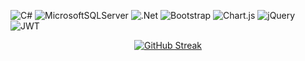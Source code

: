 
<!--  [![GitHub Streak](https://streak-stats.demolab.com/?user=abdulqayyum&theme=duskfox&starting_year=2023)](https://git.io/streak-stats)-->
![C#](https://img.shields.io/badge/c%23-%23239120.svg?style=for-the-badge&logo=csharp&logoColor=white) ![MicrosoftSQLServer](https://img.shields.io/badge/Microsoft%20SQL%20Server-CC2927?style=for-the-badge&logo=microsoft%20sql%20server&logoColor=white) ![.Net](https://img.shields.io/badge/.NET-5C2D91?style=for-the-badge&logo=.net&logoColor=white) ![Bootstrap](https://img.shields.io/badge/bootstrap-%238511FA.svg?style=for-the-badge&logo=bootstrap&logoColor=white) ![Chart.js](https://img.shields.io/badge/chart.js-F5788D.svg?style=for-the-badge&logo=chart.js&logoColor=white) ![jQuery](https://img.shields.io/badge/jquery-%230769AD.svg?style=for-the-badge&logo=jquery&logoColor=white) ![JWT](https://img.shields.io/badge/JWT-black?style=for-the-badge&logo=JSON%20web%20tokens)
<p align="center">  
  <a href="https://git.io/streak-stats">
    <img src="https://streak-stats.demolab.com/?user=abdulqayyum&theme=duskfox&starting_year=2023" alt="GitHub Streak" />
  </a>
</p>
<!--
**abdulqayyum/abdulqayyum** is a ✨ _special_ ✨ repository because its `README.md` (this file) appears on your GitHub profile.

Here are some ideas to get you started:

- 🔭 I’m currently working on ...
- 🌱 I’m currently learning ...
- 👯 I’m looking to collaborate on ...
- 🤔 I’m looking for help with ...
- 💬 Ask me about ...
- 📫 How to reach me: ...
- 😄 Pronouns: ...
- ⚡ Fun fact: ...
-->
